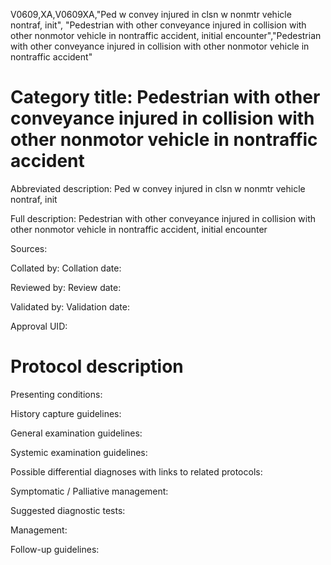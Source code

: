 V0609,XA,V0609XA,"Ped w convey injured in clsn w nonmtr vehicle nontraf, init", "Pedestrian with other conveyance injured in collision with other nonmotor vehicle in nontraffic accident, initial encounter","Pedestrian with other conveyance injured in collision with other nonmotor vehicle in nontraffic accident"
# Category title: Pedestrian with other conveyance injured in collision with other nonmotor vehicle in nontraffic accident

Abbreviated description: Ped w convey injured in clsn w nonmtr vehicle nontraf, init

Full description: Pedestrian with other conveyance injured in collision with other nonmotor vehicle in nontraffic accident, initial encounter

Sources:

Collated by:
Collation date:

Reviewed by:
Review date:

Validated by:
Validation date:

Approval UID:

# Protocol description

Presenting conditions:

History capture guidelines:

General examination guidelines:

Systemic examination guidelines:

Possible differential diagnoses with links to related protocols:

Symptomatic / Palliative management:

Suggested diagnostic tests:

Management:

Follow-up guidelines:

